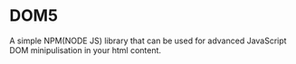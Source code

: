 # DOM5
A simple NPM(NODE JS) library that can be used for advanced JavaScript DOM minipulisation in your html content.
